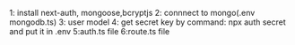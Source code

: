 1: install next-auth, mongoose,bcryptjs
2: connnect to mongo(.env  mongodb.ts)
3: user model
4: get secret key by command: npx auth secret and put it in .env
5:auth.ts file
6:route.ts file
